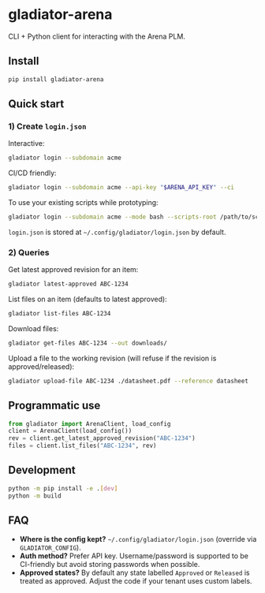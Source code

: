 # gladiator-arena

CLI + Python client for interacting with the Arena PLM.

## Install

```bash
pip install gladiator-arena
```

## Quick start

### 1) Create `login.json`

Interactive:

```bash
gladiator login --subdomain acme
```

CI/CD friendly:

```bash
gladiator login --subdomain acme --api-key "$ARENA_API_KEY" --ci
```

To use your existing scripts while prototyping:

```bash
gladiator login --subdomain acme --mode bash --scripts-root /path/to/scripts
```

`login.json` is stored at `~/.config/gladiator/login.json` by default.

### 2) Queries

Get latest approved revision for an item:

```bash
gladiator latest-approved ABC-1234
```

List files on an item (defaults to latest approved):

```bash
gladiator list-files ABC-1234
```

Download files:

```bash
gladiator get-files ABC-1234 --out downloads/
```

Upload a file to the working revision (will refuse if the revision is approved/released):

```bash
gladiator upload-file ABC-1234 ./datasheet.pdf --reference datasheet
```

## Programmatic use

```python
from gladiator import ArenaClient, load_config
client = ArenaClient(load_config())
rev = client.get_latest_approved_revision("ABC-1234")
files = client.list_files("ABC-1234", rev)
```

## Development

```bash
python -m pip install -e .[dev]
python -m build
```

## FAQ

- **Where is the config kept?** `~/.config/gladiator/login.json` (override via `GLADIATOR_CONFIG`).
- **Auth method?** Prefer API key. Username/password is supported to be CI-friendly but avoid storing passwords when possible.
- **Approved states?** By default any state labelled `Approved` or `Released` is treated as approved. Adjust the code if your tenant uses custom labels.